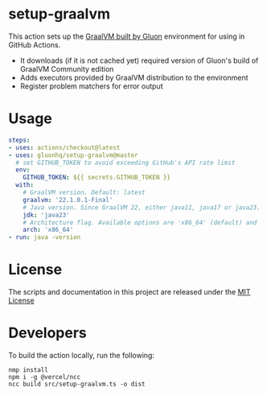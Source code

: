 # setup-graalvm

This action sets up the [GraalVM built by Gluon](https://github.com/gluonhq/graal) environment for using in GitHub Actions.

* It downloads (if it is not cached yet) required version of Gluon's build of GraalVM Community edition
* Adds executors provided by GraalVM distribution to the environment
* Register problem matchers for error output

# Usage

```yaml
steps:
- uses: actions/checkout@latest
- uses: gluonhq/setup-graalvm@master
  # set GITHUB_TOKEN to avoid exceeding GitHub's API rate limit
  env:
    GITHUB_TOKEN: ${{ secrets.GITHUB_TOKEN }}
  with:
    # GraalVM version. Default: latest
    graalvm: '22.1.0.1-Final'
    # Java version. Since GraalVM 22, either java11, java17 or java23. Before GraalVM 22, empty. Default: java23
    jdk: 'java23'
    # Architecture flag. Available options are 'x86_64' (default) and 'aarch64'. The latter is available for M1 runners starting GraalVM 22.1.
    arch: 'x86_64'
- run: java -version
```

# License

The scripts and documentation in this project are released under the [MIT License](LICENSE)

# Developers

To build the action locally, run the following:

```
nmp install
npm i -g @vercel/ncc
ncc build src/setup-graalvm.ts -o dist
```